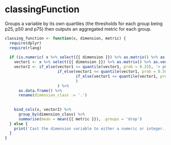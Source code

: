 # classingFunction
Groups a variable by its own quartiles (the thresholds for each group being p25, p50 and p75) then outputs an aggregated metric for each group.

```r
classing_function <- function(x, dimension, metric) {
  require(dplyr)
  require(rlang)
  
  if (is.numeric( x %>% select({{ dimension }}) %>% as.matrix() %>% as.vector() )  )   {
    vector1 <- x %>% select({{ dimension }}) %>% as.matrix() %>% as.vector()
    vector2 <- if_else(vector1 <= quantile(vector1, prob = 0.25), '> p0, <= p25',
                       if_else(vector1 <= quantile(vector1, prob = 0.50), '> p25, <= p50',
                               if_else(vector1 <= quantile(vector1, prob = 0.75), '> p50, <= p75', '> p75, <= p99')
                               )
                       ) %>%
      as.data.frame() %>%
      rename(dimension_class := '.') 
      
    
    bind_cols(x, vector2) %>% 
      group_by(dimension_class) %>% 
      summarise(mean = mean({{ metric }}), .groups = 'drop')
  } else {
    print('Cast the dimension variable to either a numeric or integer. Only numerical data is allowed')
  }
}
```
